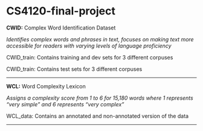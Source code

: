 # CS4120-final-project

**CWID:** Complex Word Identification Dataset 

_Identifies complex words and phrases in text, focuses on making text more accessible for readers with varying levels of language proficiency_

CWID_train: Contains training and dev sets for 3 different corpuses

CWID_train: Contains test sets for 3 different corpuses

****
**WCL:** Word Complexity Lexicon 

_Assigns a complexity score from 1 to 6 for 15,180 words where 1 represents “very simple” and 6 represents “very complex”_

WCL_data: Contains an annotated and non-annotated version of the data

****

